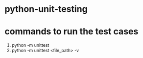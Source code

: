 # python-unit-testing

# commands to run the test cases
1. python -m unittest
2. python -m unittest <file_path> -v